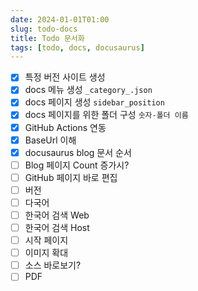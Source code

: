 ```yaml
---
date: 2024-01-01T01:00
slug: todo-docs
title: Todo 문서화
tags: [todo, docs, docusaurus]
---
```


- [X] 특정 버전 사이트 생성
- [X] docs 메뉴 생성 `_category_.json`
- [x] docs 페이지 생성 `sidebar_position`
- [x] docs 페이지를 위한 폴더 구성 `숫자-폴더 이름`
- [x] GitHub Actions 연동
- [x] BaseUrl 이해
- [x] docusaurus blog 문서 순서
- [ ] Blog 페이지 Count 증가시?
- [ ] GitHub 페이지 바로 편집
- [ ] 버전
- [ ] 다국어
- [ ] 한국어 검색 Web
- [ ] 한국어 검색 Host
- [ ] 시작 페이지
- [ ] 이미지 확대
- [ ] 소스 바로보기?
- [ ] PDF
